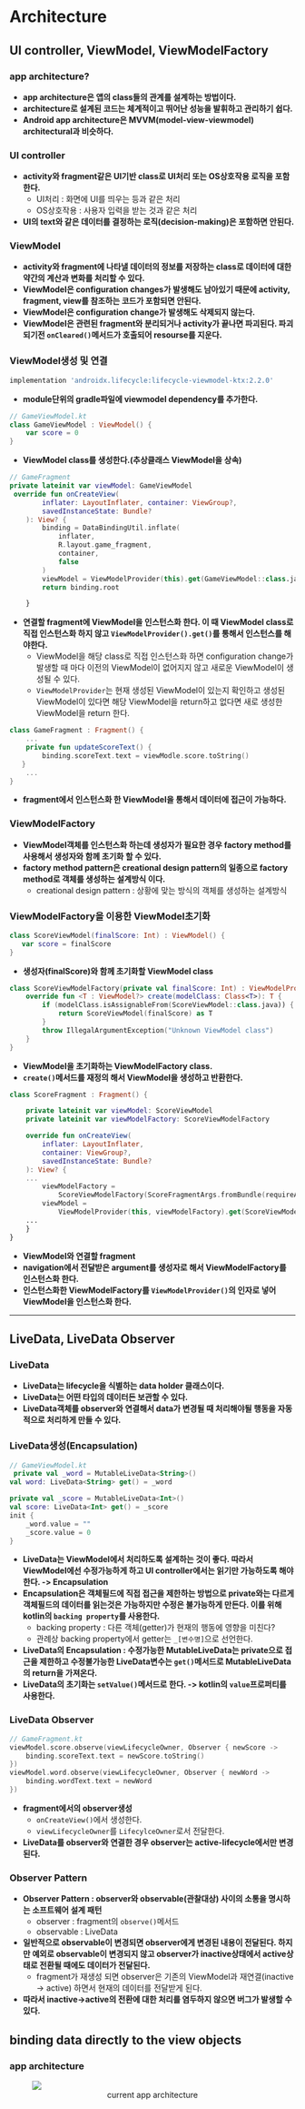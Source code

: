 # Architecture
## UI controller, ViewModel, ViewModelFactory
### app architecture?
+ **app architecture은 앱의 class들의 관계를 설계하는 방법이다.**
+ **architecture로 설계된 코드는 체계적이고 뛰어난 성능을 발휘하고 관리하기 쉽다.**
+ **Android app architecture은 MVVM(model-view-viewmodel) architectural과 비슷하다.**

### UI controller
+ **activity와 fragment같은 UI기반 class로 UI처리 또는 OS상호작용 로직을 포함한다.**
	+ UI처리 : 화면에 UI를 띄우는 등과 같은 처리
	+ OS상호작용 : 사용자 입력을 받는 것과 같은 처리
+ **UI의 text와 같은 데이터를 결정하는 로직(decision-making)은 포함하면 안된다.**

### ViewModel
+ **activity와 fragment에 나타낼 데이터의 정보를 저장하는 class로 데이터에 대한 약간의 계산과 변화를 처리할 수 있다.**
+ **ViewModel은 configuration changes가 발생해도 남아있기 때문에 activity, fragment, view를 참조하는 코드가 포함되면 안된다.**
+ **ViewModel은 configuration change가 발생해도 삭제되지 않는다.**
+ **ViewModel은 관련된 fragment와 분리되거나 activity가 끝나면 파괴된다. 파괴되기전 `onCleared()`메서드가 호출되어 resourse를 지운다.**

### ViewModel생성 및 연결
```gradle
implementation 'androidx.lifecycle:lifecycle-viewmodel-ktx:2.2.0'
```
+ **module단위의 gradle파일에 viewmodel dependency를 추가한다.**
```kotlin
// GameViewModel.kt
class GameViewModel : ViewModel() {
	var score = 0
}
```
+ **ViewModel class를 생성한다.(추상클래스 ViewModel을 상속)**
```kotlin
// GameFragment
private lateinit var viewModel: GameViewModel
 override fun onCreateView(
        inflater: LayoutInflater, container: ViewGroup?,
        savedInstanceState: Bundle?
    ): View? {
        binding = DataBindingUtil.inflate(
            inflater,
            R.layout.game_fragment,
            container,
            false
        )
        viewModel = ViewModelProvider(this).get(GameViewModel::class.java)
        return binding.root

    }
```
+ **연결할 fragment에 ViewModel을 인스턴스화 한다. 이 때 ViewModel class로 직접 인스턴스화 하지 않고 `ViewModelProvider().get()`를 통해서 인스턴스를 해야한다.**
	+ ViewModel을 해당 class로 직접 인스턴스화 하면 configuration change가 발생할 때 마다 이전의 ViewModel이 없어지지 않고 새로운 ViewModel이 생성될 수 있다.
	+ `ViewModelProvider`는 현재 생성된 ViewModel이 있는지 확인하고 생성된 ViewModel이 있다면 해당 ViewModel을 return하고 없다면 새로 생성한 ViewModel을 return 한다.
```kotlin
class GameFragment : Fragment() {
	...
	private fun updateScoreText() {
		binding.scoreText.text = viewModle.score.toString()
   }
	...
}
```
+ **fragment에서 인스턴스화 한 ViewModel을 통해서 데이터에 접근이 가능하다.**

### ViewModelFactory
+ **ViewModel객체를 인스턴스화 하는데 생성자가 필요한 경우 factory method를 사용해서 생성자와 함께 초기화 할 수 있다.**
+ **factory method pattern은 creational design pattern의 일종으로 factory method로 객체를 생성하는 설계방식 이다.**
	+ creational design pattern : 상황에 맞는 방식의 객체를 생성하는 설계방식

### ViewModelFactory을 이용한 ViewModel초기화
```kotlin
class ScoreViewModel(finalScore: Int) : ViewModel() {
   var score = finalScore
}
```
+ **생성자(finalScore)와 함께 초기화할 ViewModel class**
```kotlin
class ScoreViewModelFactory(private val finalScore: Int) : ViewModelProvider.Factory {
    override fun <T : ViewModel?> create(modelClass: Class<T>): T {
        if (modelClass.isAssignableFrom(ScoreViewModel::class.java)) {
            return ScoreViewModel(finalScore) as T
        }
        throw IllegalArgumentException("Unknown ViewModel class")
    }
}
```
+ **ViewModel을 초기화하는 ViewModelFactory class.**
+ **`create()`메서드를 재정의 해서 ViewModel을 생성하고 반환한다.**
```kotlin
class ScoreFragment : Fragment() {

    private lateinit var viewModel: ScoreViewModel
    private lateinit var viewModelFactory: ScoreViewModelFactory

    override fun onCreateView(
        inflater: LayoutInflater,
        container: ViewGroup?,
        savedInstanceState: Bundle?
    ): View? {
	...
        viewModelFactory =
            ScoreViewModelFactory(ScoreFragmentArgs.fromBundle(requireArguments()).score)
        viewModel =
            ViewModelProvider(this, viewModelFactory).get(ScoreViewModel::class.java)
	...
    }
}
```
+ **ViewModel와 연결할 fragment**
+ **navigation에서 전달받은 argument를 생성자로 해서 ViewModelFactory를 인스턴스화 한다.**
+ **인스턴스화한 ViewModelFactory를 `ViewModelProvider()`의 인자로 넣어 ViewModel을 인스턴스화 한다.**
****
## LiveData, LiveData Observer
### LiveData
+ **LiveData는 lifecycle을 식별하는 data holder 클래스이다.**
+ **LiveData는 어떤 타입의 데이터든 보관할 수 있다.**
+ **LiveData객체를 observer와 연결해서 data가 변경될 때 처리해야될 행동을 자동적으로 처리하게 만들 수 있다.**

### LiveData생성(Encapsulation)
```kotlin
// GameViewModel.kt
 private val _word = MutableLiveData<String>()
val word: LiveData<String> get() = _word

private val _score = MutableLiveData<Int>()
val score: LiveData<Int> get() = _score
init {
	_word.value = ""
	_score.value = 0
}
```
+ **LiveData는 ViewModel에서 처리하도록 설계하는 것이 좋다. 따라서 ViewModel에선 수정가능하게 하고 UI controller에서는 읽기만 가능하도록 해야한다. -> Encapsulation**
+ **Encapsulation은 객체필드에 직접 접근을 제한하는 방법으로 private와는 다르게 객체필드의 데이터를 읽는것은 가능하지만 수정은 불가능하게 만든다. 이를 위해 kotlin의 `backing property`를 사용한다.**
	+ backing property : 다른 객체(getter)가 현재의 행동에 영향을 미친다?
	+ 관례상 backing property에서 getter는 `_[변수명]`으로 선언한다.
+ **LiveData의 Encapsulation : 수정가능한 MutableLiveData는 private으로 접근을 제한하고 수정불가능한 LiveData변수는 `get()`메서드로 MutableLiveData의 return을 가져온다.**
+ **LiveData의 초기화는 `setValue()`메서드로 한다. -> kotlin의 `value`프로퍼티를 사용한다.**

### LiveData Observer
```kotlin
// GameFragment.kt
viewModel.score.observe(viewLifecycleOwner, Observer { newScore ->
	binding.scoreText.text = newScore.toString()
})
viewModel.word.observe(viewLifecycleOwner, Observer { newWord ->
	binding.wordText.text = newWord
})
```
+ **fragment에서의 observer생성**
	+ `onCreateView()`에서 생성한다.
	+ `viewLifecycleOwner`를 `LifecylceOwner`로서 전달한다.
+ **LiveData를 observer와 연결한 경우 observer는 active-lifecycle에서만 변경된다.**

### Observer Pattern
+ **Observer Pattern : observer와 observable(관찰대상) 사이의 소통을 명시하는 소프트웨어 설계 패턴**
	+ observer : fragment의 `observe()`메서드
	+ observable : LiveData
+ **일반적으로 observable이 변경되면 observer에게 변경된 내용이 전달된다. 하지만 예외로 observable이 변경되지 않고 observer가 inactive상태에서 active상태로 전환될 때에도 데이터가 전달된다.**
	+ fragment가 재생성 되면 observer은 기존의 ViewModel과 재연결(inactive -> active) 하면서 현재의 데이터를 전달받게 된다.
+ **따라서 inactive->active의 전환에 대한 처리를 염두하지 않으면 버그가 발생할 수 있다.**

## binding data directly to the view objects
### app architecture
<p align="center">
 	<figure>
	<img src="https://developer.android.com/codelabs/kotlin-android-training-live-data-data-binding/img/3f68038d95411119.png">
	<figcaption align="center">current app architecture</figcaption>
 	</figure>
</p>

